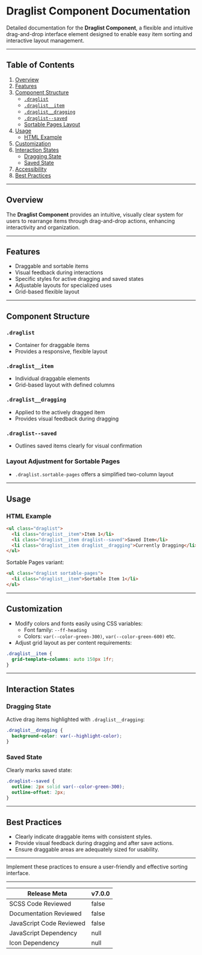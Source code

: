 # Draglist Component Documentation

Detailed documentation for the **Draglist Component**, a flexible and intuitive drag-and-drop interface element designed to enable easy item sorting and interactive layout management.

---

## Table of Contents

1. [Overview](#overview)
2. [Features](#features)
3. [Component Structure](#component-structure)
    - [`.draglist`](#draglist)
    - [`.draglist__item`](#draglist__item)
    - [`.draglist__dragging`](#draglist__dragging)
    - [`.draglist--saved`](#draglist--saved)
    - [Sortable Pages Layout](#sortable-pages-layout)
4. [Usage](#usage)
    - [HTML Example](#html-example)
5. [Customization](#customization)
6. [Interaction States](#interaction-states)
    - [Dragging State](#dragging-state)
    - [Saved State](#saved-state)
7. [Accessibility](#accessibility)
8. [Best Practices](#best-practices)

---

## Overview

The **Draglist Component** provides an intuitive, visually clear system for users to rearrange items through drag-and-drop actions, enhancing interactivity and organization.

---

## Features

- Draggable and sortable items
- Visual feedback during interactions
- Specific styles for active dragging and saved states
- Adjustable layouts for specialized uses
- Grid-based flexible layout

---

## Component Structure

### `.draglist`

- Container for draggable items
- Provides a responsive, flexible layout

### `.draglist__item`

- Individual draggable elements
- Grid-based layout with defined columns

### `.draglist__dragging`

- Applied to the actively dragged item
- Provides visual feedback during dragging

### `.draglist--saved`

- Outlines saved items clearly for visual confirmation

### Layout Adjustment for Sortable Pages

- `.draglist.sortable-pages` offers a simplified two-column layout

---

## Usage

### HTML Example

```html
<ul class="draglist">
  <li class="draglist__item">Item 1</li>
  <li class="draglist__item draglist--saved">Saved Item</li>
  <li class="draglist__item draglist__dragging">Currently Dragging</li>
</ul>
```

Sortable Pages variant:

```html
<ul class="draglist sortable-pages">
  <li class="draglist__item">Sortable Item 1</li>
</ul>
```

---

## Customization

- Modify colors and fonts easily using CSS variables:
    - Font family: `--ff-heading`
    - Colors: `var(--color-green-300)`, `var(--color-green-600)` etc.
- Adjust grid layout as per content requirements:

```css
.draglist__item {
  grid-template-columns: auto 150px 1fr;
}
```

---

## Interaction States

### Dragging State

Active drag items highlighted with `.draglist__dragging`:

```css
.draglist__dragging {
  background-color: var(--highlight-color);
}
```

### Saved State

Clearly marks saved state:

```css
.draglist--saved {
  outline: 2px solid var(--color-green-300);
  outline-offset: 2px;
}
```

---

## Best Practices

- Clearly indicate draggable items with consistent styles.
- Provide visual feedback during dragging and after save actions.
- Ensure draggable areas are adequately sized for usability.

---

Implement these practices to ensure a user-friendly and effective sorting interface.

---

| Release Meta             | v7.0.0 |
| ------------------------ | ------ |
| SCSS Code Reviewed       | false  |
| Documentation Reviewed   | false  |
| JavaScript Code Reviewed | false  |
| JavaScript Dependency    | null   | 
| Icon Dependency          | null   |
